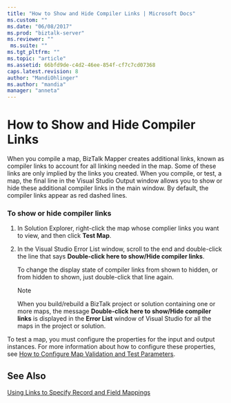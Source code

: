 ```yaml
---
title: "How to Show and Hide Compiler Links | Microsoft Docs"
ms.custom: ""
ms.date: "06/08/2017"
ms.prod: "biztalk-server"
ms.reviewer: ""
 ms.suite: ""
ms.tgt_pltfrm: ""
ms.topic: "article"
ms.assetid: 66bfd9de-c4d2-46ee-854f-cf7c7cd07368
caps.latest.revision: 8
author: "MandiOhlinger"
ms.author: "mandia"
manager: "anneta"
---
```

# How to Show and Hide Compiler Links
When you compile a map, BizTalk Mapper creates additional links, known as compiler links to account for all linking needed in the map. Some of these links are only implied by the links you created. When you compile, or test, a map, the final line in the Visual Studio Output window allows you to show or hide these additional compiler links in the main window. By default, the compiler links appear as red dashed lines.  
  
### To show or hide compiler links  
  
1.  In Solution Explorer, right-click the map whose complier links you want to view, and then click **Test Map**.  
  
2.  In the Visual Studio Error List window, scroll to the end and double-click the line that says **Double-click here to show/Hide compiler links**.  
  
     To change the display state of compiler links from shown to hidden, or from hidden to shown, just double-click that line again.  
  
    > [!NOTE]
    >  When you build/rebuild a BizTalk project or solution containing one or more maps, the message **Double-click here to show/Hide compiler links** is displayed in the **Error List** window of Visual Studio for all the maps in the project or solution.  
  
 To test a map, you must configure the properties for the input and output instances. For more information about how to configure these properties, see [How to Configure Map Validation and Test Parameters](../core/how-to-configure-map-validation-and-test-parameters.md).  
  
## See Also  
 [Using Links to Specify Record and Field Mappings](../core/using-links-to-specify-record-and-field-mappings.md)